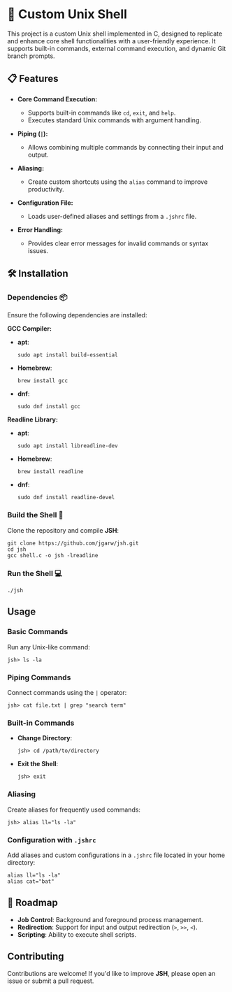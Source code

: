 # 🚀 Custom Unix Shell

This project is a custom Unix shell implemented in C, designed to replicate and enhance core shell functionalities with a user-friendly experience. It supports built-in commands, external command execution, and dynamic Git branch prompts.

## 📋 Features

- **Core Command Execution:**
  - Supports built-in commands like `cd`, `exit`, and `help`.
  - Executes standard Unix commands with argument handling.

- **Piping (`|`):**
  - Allows combining multiple commands by connecting their input and output.

- **Aliasing:**
  - Create custom shortcuts using the `alias` command to improve productivity.

- **Configuration File:**
  - Loads user-defined aliases and settings from a `.jshrc` file.

- **Error Handling:**
  - Provides clear error messages for invalid commands or syntax issues.

## 🛠️ Installation

### Dependencies 📦

Ensure the following dependencies are installed:

**GCC Compiler:**  
  - **apt**:
    ```shell
    sudo apt install build-essential
    ```
  - **Homebrew**:
    ```shell
    brew install gcc
    ```
  - **dnf**:
    ```shell
    sudo dnf install gcc
    ```
**Readline Library:**
  - **apt**:
    ```shell
    sudo apt install libreadline-dev
    ```
  - **Homebrew**:
    ```shell
    brew install readline
    ```
  - **dnf**:
    ```shell
    sudo dnf install readline-devel
    ```


### Build the Shell 🔨

Clone the repository and compile **JSH**:

```shell
git clone https://github.com/jgarw/jsh.git 
cd jsh
gcc shell.c -o jsh -lreadline
```

### Run the Shell 💻

```shell
./jsh
```

## Usage

### Basic Commands

Run any Unix-like command:

```shell
jsh> ls -la
```

### Piping Commands

Connect commands using the `|` operator:

```shell
jsh> cat file.txt | grep "search term"
```

### Built-in Commands

- **Change Directory**:
  ```shell
  jsh> cd /path/to/directory
  ```
- **Exit the Shell**:
  ```shell
  jsh> exit
  ```

### Aliasing

Create aliases for frequently used commands:

```shell
jsh> alias ll="ls -la"
```

### Configuration with `.jshrc`

Add aliases and custom configurations in a `.jshrc` file located in your home directory:

```shell
alias ll="ls -la"
alias cat="bat"
```

## 📅 Roadmap

- **Job Control**: Background and foreground process management.
- **Redirection**: Support for input and output redirection (`>`, `>>`, `<`).
- **Scripting**: Ability to execute shell scripts.

## Contributing

Contributions are welcome! If you'd like to improve **JSH**, please open an issue or submit a pull request.
